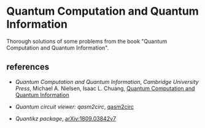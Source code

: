 # Quantum Computation and Quantum Information
Thorough solutions of some problems from the book "Quantum Computation and Quantum Information".


## references

- *Quantum Computation and Quantum Information*, *Cambridge University Press*, Michael A. Nielsen, Isaac L. Chuang, [Quantum Computation and Quantum Information](https://www.cambridge.org/core/books/quantum-computation-and-quantum-information/01E10196D0A682A6AEFFEA52D53BE9AE)

- *Quantum circuit viewer: qasm2circ*,  [qasm2circ](https://www.media.mit.edu/quanta/qasm2circ/)

- *Quantikz package*,  [arXiv:1809.03842v7](https://arxiv.org/abs/1809.03842v7)
